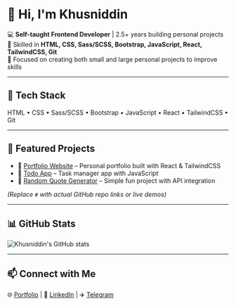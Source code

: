 # 👋 Hi, I'm Khusniddin

💻 **Self-taught Frontend Developer** | 2.5+ years building personal projects  
🚀 Skilled in **HTML, CSS, Sass/SCSS, Bootstrap, JavaScript, React, TailwindCSS, Git**  
📂 Focused on creating both small and large personal projects to improve skills  

---

## 🔧 Tech Stack
HTML • CSS • Sass/SCSS • Bootstrap • JavaScript • React • TailwindCSS • Git  

---

## 🌟 Featured Projects
- 📌 [Portfolio Website](#) – Personal portfolio built with React & TailwindCSS  
- 📌 [Todo App](#) – Task manager app with JavaScript  
- 📌 [Random Quote Generator](#) – Simple fun project with API integration  

*(Replace `#` with actual GitHub repo links or live demos)*  

---

## 📊 GitHub Stats
![Khusniddin's GitHub stats](https://github-readme-stats.vercel.app/api?username=YOURUSERNAME&show_icons=true&theme=radical)  

---

## 📫 Connect with Me
🌐 [Portfolio](#) | 💼 [LinkedIn](#) | ✈️ [Telegram](#)
